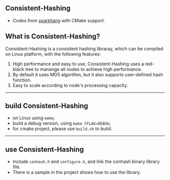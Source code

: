 ## Consistent-Hashing
- Codes from [sparkliang](https://www.codeproject.com/Articles/56138/Consistent-Hashing) with CMake support.

## What is Consistent-Hashing?
Consistent-Hashing is a consistent hashing libraray, which can be compiled on Linux platform, with the following features:
1. High performance and easy to use, Consistent-Hashing uses a red-black tree to manange all nodes to achieve high performance.
2. By default it uses MD5 algorithm, but it also supports user-defined hash function.
3. Easy to scale according to node's processing capacity.
---
## build Consistent-Hashing
- on Linux using `make`;
- build a debug version, using `make CFLAG=DEBUG`;
- for cmake project, please use `build.sh` to build.
---

## use Consistent-Hashing
- Include `conhash.h` and `configure.h`, and link the conhash binary library file.
- There is a sample in the project shows how to use the library.